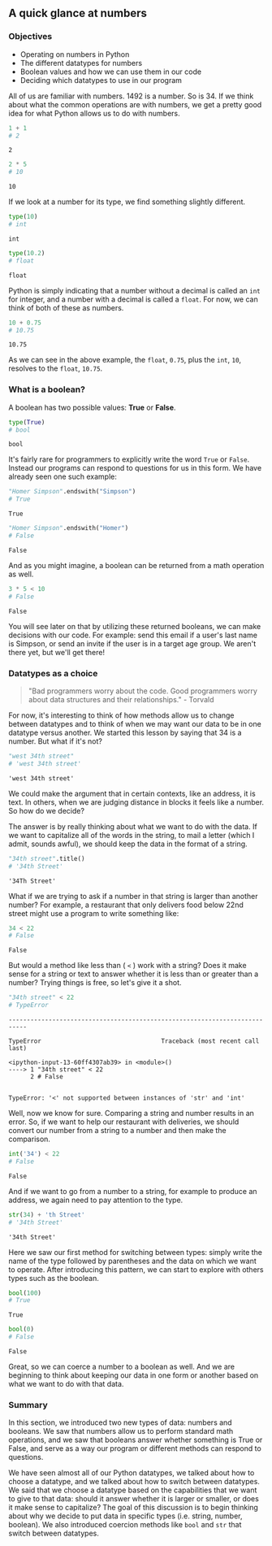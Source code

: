 
## A quick glance at numbers

### Objectives
* Operating on numbers in Python
* The different datatypes for numbers
* Boolean values and how we can use them in our code
* Deciding which datatypes to use in our program

All of us are familiar with numbers.  1492 is a number.  So is 34.  If we think about what the common operations are with numbers, we get a pretty good idea for what Python allows us to do with numbers.


```python
1 + 1
# 2
```




    2




```python
2 * 5
# 10
```




    10



If we look at a number for its type, we find something slightly different.


```python
type(10)
# int
```




    int




```python
type(10.2)
# float
```




    float



Python is simply indicating that a number without a decimal is called an `int` for integer, and a number with a decimal is called a `float`. For now, we can think of both of these as numbers.


```python
10 + 0.75
# 10.75
```




    10.75



As we can see in the above example, the `float`, `0.75`, plus the `int`, `10`, resolves to the `float`, `10.75`. 

### What is a boolean?

A boolean has two possible values: **True** or **False**.


```python
type(True)
# bool
```




    bool



It's fairly rare for programmers to explicitly write the word `True` or `False`.  Instead our programs can respond to questions for us in this form.  We have already seen one such example:


```python
"Homer Simpson".endswith("Simpson")
# True
```




    True




```python
"Homer Simpson".endswith("Homer")
# False
```




    False



And as you might imagine, a boolean can be returned from a math operation as well.


```python
3 * 5 < 10
# False
```




    False



You will see later on that by utilizing these returned booleans, we can make decisions with our code. For example: send this email if a user's last name is Simpson, or send an invite if the user is in a target age group. We aren't there yet, but we'll get there!

### Datatypes as a choice

> "Bad programmers worry about the code. Good programmers worry about data structures and their relationships." - Torvald 

For now, it's interesting to think of how methods allow us to change between datatypes and to think of when we may want our data to be in one datatype versus another.  We started this lesson by saying that 34 is a number.  But what if it's not?


```python
"west 34th street"
# 'west 34th street'
```




    'west 34th street'



We could make the argument that in certain contexts, like an address, it is text.  In others, when we are judging distance in blocks it feels like a number.  So how do we decide?  

The answer is by really thinking about what we want to do with the data.  If we want to capitalize all of the words in the string, to mail a letter (which I admit, sounds awful), we should keep the data in the format of a string.


```python
"34th street".title()
# '34th Street'
```




    '34Th Street'



What if we are trying to ask if a number in that string is larger than another number?  For example, a restaurant that only delivers food below 22nd street might use a program to write something like: 


```python
34 < 22
# False
```




    False



But would a method like less than ( `<` ) work with a string? Does it make sense for a string or text to answer whether it is less than or greater than a number? Trying things is free, so let's give it a shot.


```python
"34th street" < 22
# TypeError
```


    ---------------------------------------------------------------------------

    TypeError                                 Traceback (most recent call last)

    <ipython-input-13-60ff4307ab39> in <module>()
    ----> 1 "34th street" < 22
          2 # False


    TypeError: '<' not supported between instances of 'str' and 'int'


Well, now we know for sure.  Comparing a string and number results in an error. So, if we want to help our restaurant with deliveries, we should convert our number from a string to a number and then make the comparison.


```python
int('34') < 22
# False
```




    False



And if we want to go from a number to a string, for example to produce an address, we again need to pay attention to the type.


```python
str(34) + 'th Street'
# '34th Street'
```




    '34th Street'



Here we saw our first method for switching between types: simply write the name of the type followed by parentheses and the data on which we want to operate. After introducing this pattern, we can start to explore with others types such as the boolean.


```python
bool(100)
# True
```




    True




```python
bool(0)
# False
```




    False



Great, so we can coerce a number to a boolean as well.  And we are beginning to think about keeping our data in one form or another based on what we want to do with that data.    

### Summary

In this section, we introduced two new types of data: numbers and booleans. We saw that numbers allow us to perform standard math operations, and we saw that booleans answer whether something is True or False, and serve as a way our program or different methods can respond to questions.

We have seen almost all of our Python datatypes, we talked about how to choose a datatype, and we talked about how to switch between datatypes.  We said that we choose a datatype based on the capabilities that we want to give to that data: should it answer whether it is larger or smaller, or does it make sense to capitalize? The goal of this discussion is to begin thinking about why we decide to put data in specific types (i.e. string, number, boolean). We also introduced coercion methods like `bool` and `str` that switch between datatypes. 
